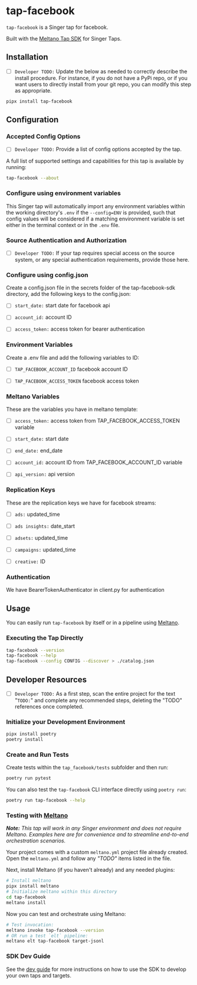 # tap-facebook

`tap-facebook` is a Singer tap for facebook.

Built with the [Meltano Tap SDK](https://sdk.meltano.com) for Singer Taps.

## Installation

- [ ] `Developer TODO:` Update the below as needed to correctly describe the install procedure. For instance, if you do not have a PyPi repo, or if you want users to directly install from your git repo, you can modify this step as appropriate.

```bash
pipx install tap-facebook
```

## Configuration

### Accepted Config Options

- [ ] `Developer TODO:` Provide a list of config options accepted by the tap.

A full list of supported settings and capabilities for this
tap is available by running:

```bash
tap-facebook --about
```

### Configure using environment variables

This Singer tap will automatically import any environment variables within the working directory's
`.env` if the `--config=ENV` is provided, such that config values will be considered if a matching
environment variable is set either in the terminal context or in the `.env` file.

### Source Authentication and Authorization

- [ ] `Developer TODO:` If your tap requires special access on the source system, or any special authentication requirements, provide those here.

### Configure using config.json

Create a config.json file in the secrets folder of the tap-facebook-sdk directory, add the following keys to the config.json:

- [ ] `start_date:` start date for facebook api
- [ ] `account_id:` account ID
- [ ] `access_token:` access token for bearer authentication


### Environment Variables

Create a .env file and add the following variables to ID:

- [ ] `TAP_FACEBOOK_ACCOUNT_ID` facebook account ID
- [ ] `TAP_FACEBOOK_ACCESS_TOKEN` facebook access token


### Meltano Variables

These are the variables you have in meltano template:

- [ ] `access_token:` access token from TAP_FACEBOOK_ACCESS_TOKEN variable
- [ ] `start_date:` start date
- [ ] `end_date:` end_date 
- [ ] `account_id:` account ID from TAP_FACEBOOK_ACCOUNT_ID variable
- [ ] `api_version:` api version


### Replication Keys

These are the replication keys we have for facebook streams:

- [ ] `ads:` updated_time
- [ ] `ads insights:` date_start
- [ ] `adsets:` updated_time
- [ ] `campaigns:` updated_time
- [ ] `creative:` ID


### Authentication

We have BearerTokenAuthenticator in client.py for authentication

## Usage

You can easily run `tap-facebook` by itself or in a pipeline using [Meltano](https://meltano.com/).

### Executing the Tap Directly

```bash
tap-facebook --version
tap-facebook --help
tap-facebook --config CONFIG --discover > ./catalog.json
```

## Developer Resources

- [ ] `Developer TODO:` As a first step, scan the entire project for the text "`TODO:`" and complete any recommended steps, deleting the "TODO" references once completed.

### Initialize your Development Environment

```bash
pipx install poetry
poetry install
```

### Create and Run Tests

Create tests within the `tap_facebook/tests` subfolder and
  then run:

```bash
poetry run pytest
```

You can also test the `tap-facebook` CLI interface directly using `poetry run`:

```bash
poetry run tap-facebook --help
```

### Testing with [Meltano](https://www.meltano.com)

_**Note:** This tap will work in any Singer environment and does not require Meltano.
Examples here are for convenience and to streamline end-to-end orchestration scenarios._

Your project comes with a custom `meltano.yml` project file already created. Open the `meltano.yml` and follow any _"TODO"_ items listed in
the file.

Next, install Meltano (if you haven't already) and any needed plugins:

```bash
# Install meltano
pipx install meltano
# Initialize meltano within this directory
cd tap-facebook
meltano install
```

Now you can test and orchestrate using Meltano:

```bash
# Test invocation:
meltano invoke tap-facebook --version
# OR run a test `elt` pipeline:
meltano elt tap-facebook target-jsonl
```

### SDK Dev Guide

See the [dev guide](https://sdk.meltano.com/en/latest/dev_guide.html) for more instructions on how to use the SDK to 
develop your own taps and targets.
